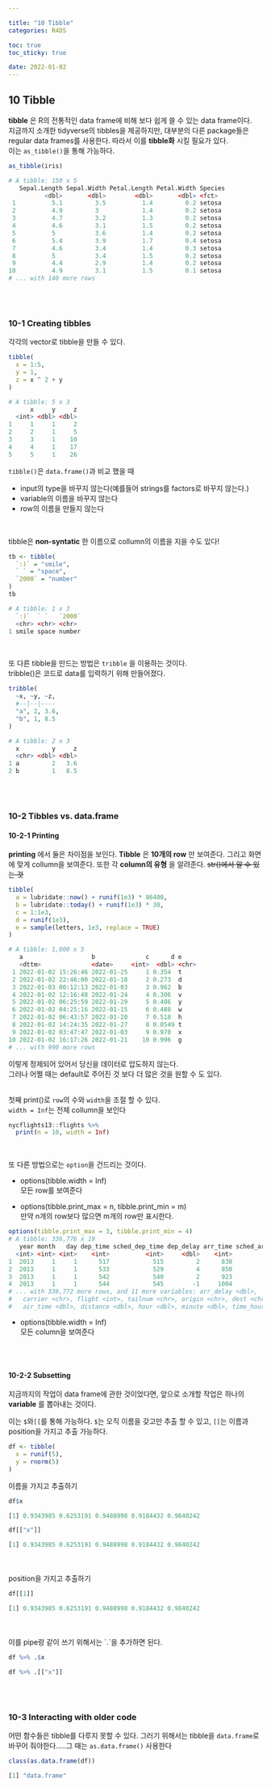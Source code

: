 ```yaml
---

title: "10 Tibble"
categories: R4DS

toc: true
toc_sticky: true

date: 2022-01-02
---
```

## 10 Tibble

__tibble__ 은 R의 전통적인 data frame에 비해 보다 쉽게 쓸 수 있는 data frame이다.    
지금까지 소개한 tidyverse의 tibbles을 제공하지만, 대부분의 다른 package들은 regular data frames를 사용한다. 따라서 이를 __tibble화__ 시킬 필요가 있다.  
이는 `as_tibble()`을 통해 가능하다. 

```r
as_tibble(iris)
```
```r
# A tibble: 150 x 5
   Sepal.Length Sepal.Width Petal.Length Petal.Width Species
          <dbl>       <dbl>        <dbl>       <dbl> <fct>
 1          5.1         3.5          1.4         0.2 setosa
 2          4.9         3            1.4         0.2 setosa
 3          4.7         3.2          1.3         0.2 setosa
 4          4.6         3.1          1.5         0.2 setosa
 5          5           3.6          1.4         0.2 setosa
 6          5.4         3.9          1.7         0.4 setosa
 7          4.6         3.4          1.4         0.3 setosa
 8          5           3.4          1.5         0.2 setosa 
 9          4.4         2.9          1.4         0.2 setosa
10          4.9         3.1          1.5         0.1 setosa
# ... with 140 more rows
```
<br>
<br>

### 10-1 Creating tibbles
각각의 vector로 tibble을 만들 수 있다.  
```r
tibble(
  x = 1:5, 
  y = 1, 
  z = x ^ 2 + y
)
```
```r
# A tibble: 5 x 3
      x     y     z
  <int> <dbl> <dbl>
1     1     1     2
2     2     1     5
3     3     1    10
4     4     1    17
5     5     1    26
```
`tibble()`은 `data.frame()`과 비교 했을 때 
- input의 type을 바꾸지 않는다(예를들어 strings를 factors로 바꾸지 않는다.)
- variable의 이름을 바꾸지 않는다
- row의 이름을 만들지 않는다
<br>

tibble은 __non-syntatic__ 한 이름으로 collumn의 이름을 지을 수도 있다!  
```r
tb <- tibble(
  `:)` = "smile", 
  ` ` = "space",
  `2000` = "number"
)
tb
```
```r
# A tibble: 1 x 3
  `:)`  ` `   `2000`
  <chr> <chr> <chr>
1 smile space number
```
<br>

또 다른 tibble을 만드는 방법은 `tribble` 을 이용하는 것이다.  
tribble()은 코드로 data를 입력하기 위해 만들어졌다.  

```r
tribble(
  ~x, ~y, ~z,
  #--|--|----
  "a", 2, 3.6,
  "b", 1, 8.5
)
```
```r
# A tibble: 2 x 3
  x         y     z
  <chr> <dbl> <dbl>
1 a         2   3.6
2 b         1   8.5
```
<br>
<br>

### 10-2 Tibbles vs. data.frame

#### 10-2-1 Printing
__printing__ 에서 둘은 차이점을 보인다. __Tibble__ 은 __10개의 row__ 만 보여준다.  그리고 화면에 맞게 collumn을 보여준다. 또한 각 __column의 유형__ 을 알려준다. ~~str()에서 알 수 있는 것~~

```r
tibble(
  a = lubridate::now() + runif(1e3) * 86400,
  b = lubridate::today() + runif(1e3) * 30,
  c = 1:1e3,
  d = runif(1e3),
  e = sample(letters, 1e3, replace = TRUE)
)
```
```r
# A tibble: 1,000 x 5
   a                   b              c      d e
   <dttm>              <date>     <int>  <dbl> <chr>
 1 2022-01-02 15:26:46 2022-01-25     1 0.354  t
 2 2022-01-02 22:46:00 2022-01-18     2 0.273  d
 3 2022-01-03 00:12:13 2022-01-03     3 0.962  b
 4 2022-01-02 12:16:48 2022-01-24     4 0.306  v
 5 2022-01-02 06:25:59 2022-01-29     5 0.406  y    
 6 2022-01-02 04:25:16 2022-01-15     6 0.488  w
 7 2022-01-02 06:43:57 2022-01-20     7 0.518  h
 8 2022-01-02 14:24:35 2022-01-27     8 0.0549 t
 9 2022-01-02 03:47:47 2022-01-03     9 0.970  x
10 2022-01-02 16:17:26 2022-01-21    10 0.996  g
# ... with 990 more rows
```
이렇게 정제되어 있어서 당신을 데이터로 압도하지 않는다.  
그러나 어쩔 때는 default로 주어진 것 보다 더 많은 것을 원할 수 도 있다.  
<br>

첫째 print()로 `row`의 수와 `width`을 조절 할 수 있다.  
`width = Inf`는 전체 collumn을 보인다
```r
nycflights13::flights %>% 
  print(n = 10, width = Inf)
  ```
<br>

또 다른 방법으로는 `option`을 건드리는 것이다.  
- options(tibble.width = Inf)  
모든 row를 보여준다  


- options(tibble.print_max = n, tibble.print_min = m)  
만약 n개의 row보다 많으면 m개의 row만 표시한다.  
```r
options(tibble.print_max = 3, tibble.print_min = 4)
# A tibble: 336,776 x 19
   year month   day dep_time sched_dep_time dep_delay arr_time sched_arr_time
  <int> <int> <int>    <int>          <int>     <dbl>    <int>          <int>
1  2013     1     1      517            515         2      830            819
2  2013     1     1      533            529         4      850            830
3  2013     1     1      542            540         2      923            850
4  2013     1     1      544            545        -1     1004           1022
# ... with 336,772 more rows, and 11 more variables: arr_delay <dbl>,
#   carrier <chr>, flight <int>, tailnum <chr>, origin <chr>, dest <chr>,
#   air_time <dbl>, distance <dbl>, hour <dbl>, minute <dbl>, time_hour <dttm>
```

- options(tibble.width = Inf)  
모든 column을 보여준다  
<br>
<br>

#### 10-2-2 Subsetting
지금까지의 작업이 data frame에 관한 것이었다면, 앞으로 소개할 작업은 하나의 __variable__ 를 뽑아내는 것이다. 

이는  `$`와`[[`를 통해 가능하다.
`$`는 오직 이름을 갖고만 추출 할 수 있고, `[[`는 이름과 position을 가지고 추출 가능하다.  

```r
df <- tibble(
  x = runif(5),
  y = rnorm(5)
)
```
이름을 가지고 추출하기
```r
df$x
```
```r
[1] 0.9343985 0.6253191 0.9488998 0.9184432 0.9840242
```
```r
df[["x"]]
```
```r
[1] 0.9343985 0.6253191 0.9488998 0.9184432 0.9840242
```
<br>
<br>
position을 가지고 추출하기

```r
df[[1]]
```
```r
[1] 0.9343985 0.6253191 0.9488998 0.9184432 0.9840242
```
<br>
<br>
이를 pipe랑 같이 쓰기 위해서는 `.`을 추가하면 된다.  

```r
df %>% .$x
```
```r
df %>% .[["x"]]
```
<BR>
<br>

### 10-3  Interacting with older code
어떤 함수들은 tibble를 다루지 못할 수 있다. 그러기 위해서는 tibble을 `data.frame`로 바꾸어 줘야한다.....그 때는 `as.data.frame()` 사용한다

```r
class(as.data.frame(df))
```
```r
[1] "data.frame"
```

